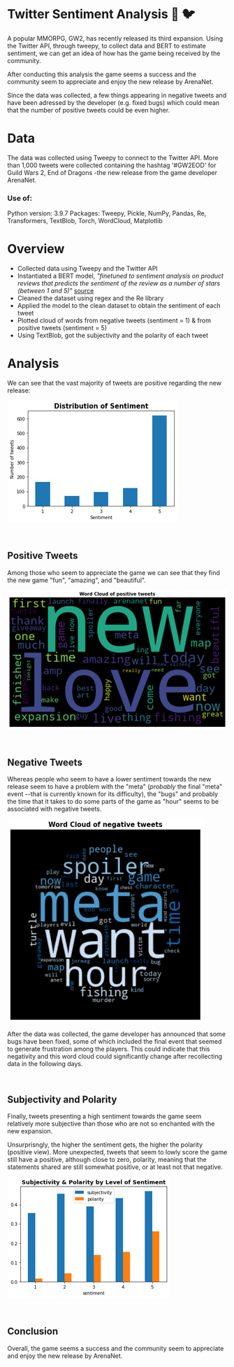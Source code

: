 # Twitter Sentiment Analysis :blue_heart: :bird:
A popular MMORPG, GW2, has recently released its third expansion. Using the Twitter API, through tweepy,
to collect data and BERT to estimate sentiment, we can get an idea of how has the game being received by the community.

After conducting this analysis the game seems a success and the community seem to appreciate and enjoy the new release by ArenaNet. 

Since the data was collected, a few things appearing in negative tweets and have been adressed by the developer (e.g. fixed bugs) which could mean that the number of positive tweets could be even higher.

# Data
The data was collected using Tweepy to connect to the Twitter API. More than 1,000 tweets were collected containing the hashtag '#GW2EOD' for Guild Wars 2, End of Dragons -the new release from the game developer ArenaNet.

### Use of:
Python version: 3.9.7
Packages: Tweepy, Pickle, NumPy, Pandas, Re, Transformers, TextBlob, Torch, WordCloud, Matplotlib

# Overview
* Collected data using Tweepy and the Twitter API
* Instantiated a BERT model, *"finetuned to sentiment analysis on product reviews that predicts the sentiment of the review as a number of stars (between 1 and 5)"* [source](https://huggingface.co/nlptown/bert-base-multilingual-uncased-sentiment)
* Cleaned the dataset using regex and the Re library
* Applied the model to the clean dataset to obtain the sentiment of each tweet
* Plotted cloud of words from negative tweets (sentiment = 1) & from positive tweets (sentiment = 5)
* Using TextBlob, got the subjectivity and the polarity of each tweet

# Analysis
We can see that the vast majority of tweets are positive regarding the new release:

![Sentiment Distribution](https://github.com/pcmaldonado/Twitter_Sentiment_Analysis/blob/main/sent_dist.png)


<br>

## Positive Tweets
Among those who seem to appreciate the game we can see that they find the new game "fun", "amazing", and "beautiful".

![Positive Cloud of Words](https://github.com/pcmaldonado/Twitter_Sentiment_Analysis/blob/main/pos_word_cloud.png)

<br>

## Negative Tweets
Whereas people who seem to have a lower sentiment towards the new release seem to have a problem with the  "meta" (*probably* the final "meta" event --that is currently known for its difficulty), the "bugs" and probably the time that it takes to do some parts of the game as "hour" seems to be associated with negative tweets.

![Negative Cloud of Words](https://github.com/pcmaldonado/Twitter_Sentiment_Analysis/blob/main/neg_word_cloud.png)

After the data was collected, the game developer has announced that some bugs have been fixed, some of which included the final event that seemed to generate frustration among the players. This could indicate that this negativity and this word cloud could significantly change after recollecting data in the following days.

<br>

## Subjectivity and Polarity
Finally, tweets presenting a high sentiment towards the game seem relatively more subjective than those who are not so enchanted with the new expansion. 

Unsurprisngly, the higher the sentiment gets, the higher the polarity (positive view). More unexpected, tweets that seem to lowly score the game still have a positive, although close to zero, polarity, meaning that the statements shared are still somewhat positive, or at least not that negative.

![Subjectivity and Polarity](https://github.com/pcmaldonado/Twitter_Sentiment_Analysis/blob/main/sub_pol.png)


<br>

## Conclusion
Overall, the game seems a success and the community seem to appreciate and enjoy the new release by ArenaNet. 